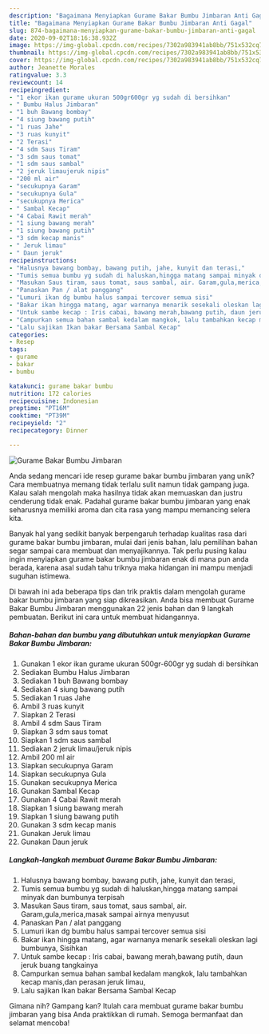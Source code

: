 ```yaml
---
description: "Bagaimana Menyiapkan Gurame Bakar Bumbu Jimbaran Anti Gagal"
title: "Bagaimana Menyiapkan Gurame Bakar Bumbu Jimbaran Anti Gagal"
slug: 874-bagaimana-menyiapkan-gurame-bakar-bumbu-jimbaran-anti-gagal
date: 2020-09-02T18:16:38.932Z
image: https://img-global.cpcdn.com/recipes/7302a983941ab8bb/751x532cq70/gurame-bakar-bumbu-jimbaran-foto-resep-utama.jpg
thumbnail: https://img-global.cpcdn.com/recipes/7302a983941ab8bb/751x532cq70/gurame-bakar-bumbu-jimbaran-foto-resep-utama.jpg
cover: https://img-global.cpcdn.com/recipes/7302a983941ab8bb/751x532cq70/gurame-bakar-bumbu-jimbaran-foto-resep-utama.jpg
author: Jeanette Morales
ratingvalue: 3.3
reviewcount: 14
recipeingredient:
- "1 ekor ikan gurame ukuran 500gr600gr yg sudah di bersihkan"
- " Bumbu Halus Jimbaran"
- "1 buh Bawang bombay"
- "4 siung bawang putih"
- "1 ruas Jahe"
- "3 ruas kunyit"
- "2 Terasi"
- "4 sdm Saus Tiram"
- "3 sdm saus tomat"
- "1 sdm saus sambal"
- "2 jeruk limaujeruk nipis"
- "200 ml air"
- "secukupnya Garam"
- "secukupnya Gula"
- "secukupnya Merica"
- " Sambal Kecap"
- "4 Cabai Rawit merah"
- "1 siung bawang merah"
- "1 siung bawang putih"
- "3 sdm kecap manis"
- " Jeruk limau"
- " Daun jeruk"
recipeinstructions:
- "Halusnya bawang bombay, bawang putih, jahe, kunyit dan terasi,"
- "Tumis semua bumbu yg sudah di haluskan,hingga matang sampai minyak dan bumbunya terpisah"
- "Masukan Saus tiram, saus tomat, saus sambal, air. Garam,gula,merica,masak sampai airnya menyusut"
- "Panaskan Pan / alat panggang"
- "Lumuri ikan dg bumbu halus sampai tercover semua sisi"
- "Bakar ikan hingga matang, agar warnanya menarik sesekali oleskan lagi bumbunya, Sisihkan"
- "Untuk sambe kecap : Iris cabai, bawang merah,bawang putih, daun jeruk buang tangkainya"
- "Campurkan semua bahan sambal kedalam mangkok, lalu tambahkan kecap manis,dan perasan jeruk limau,"
- "Lalu sajikan Ikan bakar Bersama Sambal Kecap"
categories:
- Resep
tags:
- gurame
- bakar
- bumbu

katakunci: gurame bakar bumbu 
nutrition: 172 calories
recipecuisine: Indonesian
preptime: "PT16M"
cooktime: "PT39M"
recipeyield: "2"
recipecategory: Dinner

---
```



![Gurame Bakar Bumbu Jimbaran](https://img-global.cpcdn.com/recipes/7302a983941ab8bb/751x532cq70/gurame-bakar-bumbu-jimbaran-foto-resep-utama.jpg)

Anda sedang mencari ide resep gurame bakar bumbu jimbaran yang unik? Cara membuatnya memang tidak terlalu sulit namun tidak gampang juga. Kalau salah mengolah maka hasilnya tidak akan memuaskan dan justru cenderung tidak enak. Padahal gurame bakar bumbu jimbaran yang enak seharusnya memiliki aroma dan cita rasa yang mampu memancing selera kita.



Banyak hal yang sedikit banyak berpengaruh terhadap kualitas rasa dari gurame bakar bumbu jimbaran, mulai dari jenis bahan, lalu pemilihan bahan segar sampai cara membuat dan menyajikannya. Tak perlu pusing kalau ingin menyiapkan gurame bakar bumbu jimbaran enak di mana pun anda berada, karena asal sudah tahu triknya maka hidangan ini mampu menjadi suguhan istimewa.


Di bawah ini ada beberapa tips dan trik praktis dalam mengolah gurame bakar bumbu jimbaran yang siap dikreasikan. Anda bisa membuat Gurame Bakar Bumbu Jimbaran menggunakan 22 jenis bahan dan 9 langkah pembuatan. Berikut ini cara untuk membuat hidangannya.

<!--inarticleads1-->

##### Bahan-bahan dan bumbu yang dibutuhkan untuk menyiapkan Gurame Bakar Bumbu Jimbaran:

1. Gunakan 1 ekor ikan gurame ukuran 500gr-600gr yg sudah di bersihkan
1. Sediakan  Bumbu Halus Jimbaran
1. Sediakan 1 buh Bawang bombay
1. Sediakan 4 siung bawang putih
1. Sediakan 1 ruas Jahe
1. Ambil 3 ruas kunyit
1. Siapkan 2 Terasi
1. Ambil 4 sdm Saus Tiram
1. Siapkan 3 sdm saus tomat
1. Siapkan 1 sdm saus sambal
1. Sediakan 2 jeruk limau/jeruk nipis
1. Ambil 200 ml air
1. Siapkan secukupnya Garam
1. Siapkan secukupnya Gula
1. Gunakan secukupnya Merica
1. Gunakan  Sambal Kecap
1. Gunakan 4 Cabai Rawit merah
1. Siapkan 1 siung bawang merah
1. Siapkan 1 siung bawang putih
1. Gunakan 3 sdm kecap manis
1. Gunakan  Jeruk limau
1. Gunakan  Daun jeruk




<!--inarticleads2-->

##### Langkah-langkah membuat Gurame Bakar Bumbu Jimbaran:

1. Halusnya bawang bombay, bawang putih, jahe, kunyit dan terasi,
1. Tumis semua bumbu yg sudah di haluskan,hingga matang sampai minyak dan bumbunya terpisah
1. Masukan Saus tiram, saus tomat, saus sambal, air. Garam,gula,merica,masak sampai airnya menyusut
1. Panaskan Pan / alat panggang
1. Lumuri ikan dg bumbu halus sampai tercover semua sisi
1. Bakar ikan hingga matang, agar warnanya menarik sesekali oleskan lagi bumbunya, Sisihkan
1. Untuk sambe kecap : Iris cabai, bawang merah,bawang putih, daun jeruk buang tangkainya
1. Campurkan semua bahan sambal kedalam mangkok, lalu tambahkan kecap manis,dan perasan jeruk limau,
1. Lalu sajikan Ikan bakar Bersama Sambal Kecap




Gimana nih? Gampang kan? Itulah cara membuat gurame bakar bumbu jimbaran yang bisa Anda praktikkan di rumah. Semoga bermanfaat dan selamat mencoba!
